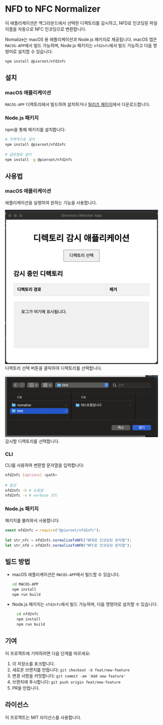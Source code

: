 # NFD to NFC Normalizer

이 애플리케이션은 백그라운드에서 선택한 디렉토리를 감시하고, NFD로 인코딩된 파일 이름을 자동으로 NFC 인코딩으로 변환합니다.

Nomalize는 macOS 용 애플리케이션과 Node.js 패키지로 제공됩니다. macOS 앱은 `MACOS-APP`에서 빌드 가능하며, Node.js 패키지는 `nfd2nfc`에서 빌드 가능하고 다음 명령어로 설치할 수 있습니다:

```bash
npm install @pieroot/nfd2nfc
```

## 설치

### macOS 애플리케이션

`MACOS-APP` 디렉토리에서 빌드하여 설치하거나 [릴리즈 페이지]()에서 다운로드합니다.

### Node.js 패키지

npm을 통해 패키지를 설치합니다:

```bash
# 지역적으로 설치
npm install @pieroot/nfd2nfc

# 글로벌로 설치
npm install -g @pieroot/nfd2nfc
```

## 사용법

### macOS 애플리케이션

애플리케이션을 실행하여 원하는 기능을 사용합니다.

![애플리케이션 화면](./assets/start-app.png)
디렉토리 선택 버튼을 클릭하여 디렉토리를 선택합니다.

![디렉토리 선택](./assets/select-directory.png)
감시할 디렉토리를 선택합니다.

### CLI

CLI를 사용하여 변환할 문자열을 입력합니다:

```bash
nfd2nfc [options] <path>

# 옵션
nfd2nfc -h # 도움말
nfd2nfc -v # verbose 모드
```

### Node.js 패키지

패키지를 불러와서 사용합니다:

```javascript
const nfd2nfc = require("@pieroot/nfd2nfc");

let str_nfc = nfd2nfc.normalizeToNFC("NFD로 인코딩된 문자열");
let str_nfd = nfd2nfc.normalizeToNFD("NFC로 인코딩된 문자열");
```

## 빌드 방법

- macOS 애플리케이션은 `MACOS-APP`에서 빌드할 수 있습니다.

  ```bash
  cd MACOS-APP
  npm install
  npm run build
  ```

- Node.js 패키지는 `nfd2nfc`에서 빌드 가능하며, 다음 명령어로 설치할 수 있습니다:

  ```bash
    cd nfd2nfc
    npm install
    npm run build
  ```

## 기여

이 프로젝트에 기여하려면 다음 단계를 따르세요:

1. 이 저장소를 포크합니다.
2. 새로운 브랜치를 만듭니다: `git checkout -b feat/new-feature`
3. 변경 사항을 커밋합니다: `git commit -am 'Add new feature'`
4. 브랜치에 푸시합니다: `git push origin feat/new-feature`
5. PR을 만듭니다.

## 라이선스

이 프로젝트는 MIT 라이선스를 사용합니다.
